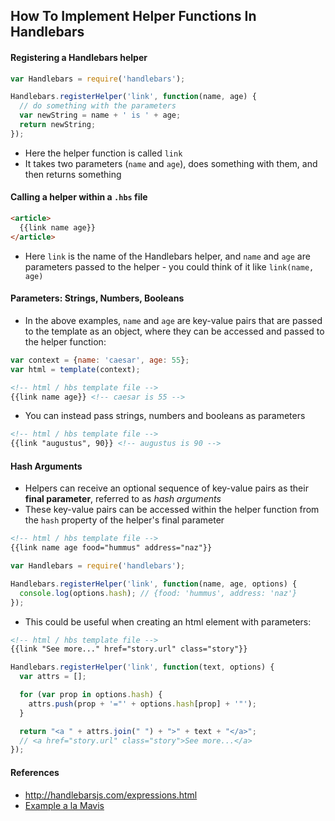 ## How To Implement Helper Functions In Handlebars

#### Registering a Handlebars helper
```js
var Handlebars = require('handlebars');

Handlebars.registerHelper('link', function(name, age) {
  // do something with the parameters
  var newString = name + ' is ' + age;
  return newString;
});
```
- Here the helper function is called `link`
- It takes two parameters (`name` and `age`), does something with them, and then returns something

#### Calling  a helper within a `.hbs` file
```html
<article>
  {{link name age}}
</article>
```
- Here `link` is the name of the Handlebars helper, and `name` and `age` are parameters passed to the helper - you could think of it like `link(name, age)`

#### Parameters: Strings, Numbers, Booleans
- In the above examples, `name` and `age` are key-value pairs that are passed to the template as an object, where they can be accessed and passed to the helper function:
```js
var context = {name: 'caesar', age: 55};
var html = template(context);
```
```html
<!-- html / hbs template file -->
{{link name age}} <!-- caesar is 55 -->
```

- You can instead pass strings, numbers and booleans as parameters
```html
<!-- html / hbs template file -->
{{link "augustus", 90}} <!-- augustus is 90 -->
```

#### Hash Arguments
- Helpers can receive an optional sequence of key-value pairs as their **final parameter**, referred to as _hash arguments_
- These key-value pairs can be accessed within the helper function from the `hash` property of the helper's final parameter

```html
<!-- html / hbs template file -->
{{link name age food="hummus" address="naz"}}
```
```js
var Handlebars = require('handlebars');

Handlebars.registerHelper('link', function(name, age, options) {
  console.log(options.hash); // {food: 'hummus', address: 'naz'}
});
```

- This could be useful when creating an html element with parameters:

```html
<!-- html / hbs template file -->
{{link "See more..." href="story.url" class="story"}}
```
```js
Handlebars.registerHelper('link', function(text, options) {
  var attrs = [];

  for (var prop in options.hash) {
    attrs.push(prop + '="' + options.hash[prop] + '"');
  }

  return "<a " + attrs.join(" ") + ">" + text + "</a>";
  // <a href="story.url" class="story">See more...</a>
});
```

#### References
- http://handlebarsjs.com/expressions.html
- [Example a la Mavis](https://github.com/m4v15/templates)
